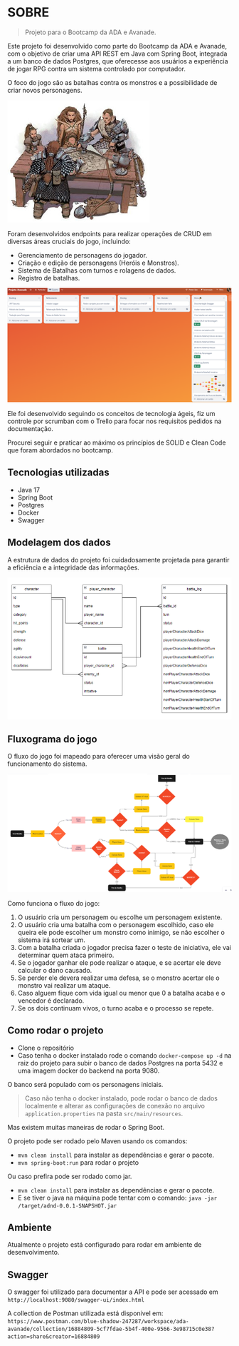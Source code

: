 # SOBRE

> Projeto para o Bootcamp da ADA e Avanade.

Este projeto foi desenvolvido como parte do Bootcamp da ADA e Avanade, com o objetivo de criar uma API REST em Java com Spring Boot, integrada a um banco de dados Postgres, que oferecesse aos usuários a experiência de jogar RPG contra um sistema controlado por computador.

O foco do jogo são as batalhas contra os monstros e a possibilidade de criar novos personagens.

![img_1.png](img_1.png)

Foram desenvolvidos endpoints para realizar operações de CRUD em diversas áreas cruciais do jogo, incluindo:

- Gerenciamento de personagens do jogador.
- Criação e edição de personagens (Heróis e Monstros).
- Sistema de Batalhas com turnos e rolagens de dados.
- Registro de batalhas.

![img.png](img.png)


Ele foi desenvolvido seguindo os conceitos de tecnologia ágeis, fiz um controle por scrumban com o Trello para focar nos requisitos pedidos na documentação.

Procurei seguir e praticar ao máximo os princípios de SOLID e Clean Code que foram abordados no bootcamp.

## Tecnologias utilizadas
- Java 17
- Spring Boot
- Postgres
- Docker
- Swagger

## Modelagem dos dados

A estrutura de dados do projeto foi cuidadosamente projetada para garantir a eficiência e a integridade das informações.

![img_2.png](img_2.png)

## Fluxograma do jogo

O fluxo do jogo foi mapeado para oferecer uma visão geral do funcionamento do sistema.

![fluxo-adnd.png](fluxo-adnd.png)

Como funciona o fluxo do jogo:
1. O usuário cria um personagem ou escolhe um personagem existente.
2. O usuário cria uma batalha com o personagem escolhido, caso ele queira ele pode escolher um monstro como inimigo, se não escolher o sistema irá sortear um.
3. Com a batalha criada o jogador precisa fazer o teste de iniciativa, ele vai determinar quem ataca primeiro.
4. Se o jogador ganhar ele pode realizar o ataque, e se acertar ele deve calcular o dano causado.
5. Se perder ele devera realizar uma defesa, se o monstro acertar ele o monstro vai realizar um ataque.
6. Caso alguem fique com vida igual ou menor que 0 a batalha acaba e o vencedor é declarado.
7. Se os dois continuam vivos, o turno acaba e o processo se repete.

## Como rodar o projeto
- Clone o repositório
- Caso tenha o docker instalado rode o comando `docker-compose up -d` na raiz do projeto para subir o banco de dados Postgres na porta 5432 e uma imagem docker do backend na porta 9080. 

O banco será populado com os personagens iniciais.

> Caso não tenha o docker instalado, pode rodar o banco de dados localmente e alterar as configurações de conexão no arquivo `application.properties` na pasta `src/main/resources`.

Mas existem muitas maneiras de rodar o Spring Boot.

O projeto pode ser rodado pelo Maven usando os comandos:
- `mvn clean install` para instalar as dependências e gerar o pacote.
- `mvn spring-boot:run` para rodar o projeto

Ou caso prefira pode ser rodado como jar.
- `mvn clean install` para instalar as dependências e gerar o pacote.
- E se tiver o java na máquina pode tentar com o comando: `java -jar /target/adnd-0.0.1-SNAPSHOT.jar`

## Ambiente
Atualmente o projeto está configurado para rodar em ambiente de desenvolvimento.

## Swagger
O swagger foi utilizado para documentar a API e pode ser acessado em `http://localhost:9080/swagger-ui/index.html`

A collection de Postman utilizada está disponivel em: `https://www.postman.com/blue-shadow-247287/workspace/ada-avanade/collection/16884809-5cf7fdae-5b4f-400e-9566-3e98715c0e38?action=share&creator=16884809`

